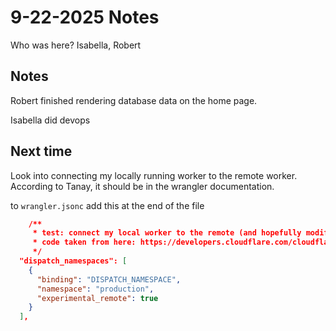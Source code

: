 # 9-22-2025 Notes

Who was here? Isabella, Robert

## Notes

Robert finished rendering database data on the home page.

Isabella did devops

## Next time
Look into connecting my locally running worker to the remote worker.
According to Tanay, it should be in the wrangler documentation.

to `wrangler.jsonc` add this at the end of the file
```json
	/**
	 * test: connect my local worker to the remote (and hopefully modify the remote database)
	 * code taken from here: https://developers.cloudflare.com/cloudflare-for-platforms/workers-for-platforms/get-started/developing-with-wrangler/
	 */
  "dispatch_namespaces": [
    {
      "binding": "DISPATCH_NAMESPACE",
      "namespace": "production",
      "experimental_remote": true
    }
  ],
```
